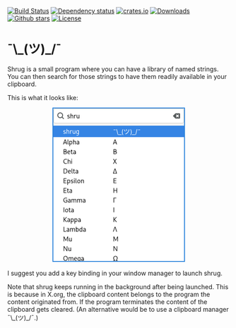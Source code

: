 [![Build Status](https://github.com/orium/shrug/workflows/CI/badge.svg)](https://github.com/orium/shrug/actions?query=workflow%3ACI)
[![Dependency status](https://deps.rs/repo/github/orium/shrug/status.svg)](https://deps.rs/repo/github/orium/shrug)
[![crates.io](https://img.shields.io/crates/v/shrug.svg)](https://crates.io/crates/shrug)
[![Downloads](https://img.shields.io/crates/d/shrug.svg)](https://crates.io/crates/shrug)
[![Github stars](https://img.shields.io/github/stars/orium/shrug.svg?logo=github)](https://github.com/orium/shrug/stargazers)
[![License](https://img.shields.io/crates/l/shrug.svg)](./LICENSE.md)

<!-- cargo-rdme start -->

# ¯\\\_(ツ)\_/¯

Shrug is a small program where you can have a library of named strings.  You can then search for
those strings to have them readily available in your clipboard.

This is what it looks like:

<p align="center">
<img src="https://raw.githubusercontent.com/orium/shrug/master/images/shrug.png" width="300">
</p>

I suggest you add a key binding in your window manager to launch shrug.

Note that shrug keeps running in the background after being launched.  This is because in X.org,
the clipboard content belongs to the program the content originated from.  If the program
terminates the content of the clipboard gets cleared.  (An alternative would be to use a
clipboard manager ¯\\\_(ツ)\_/¯.)

<!-- cargo-rdme end -->
